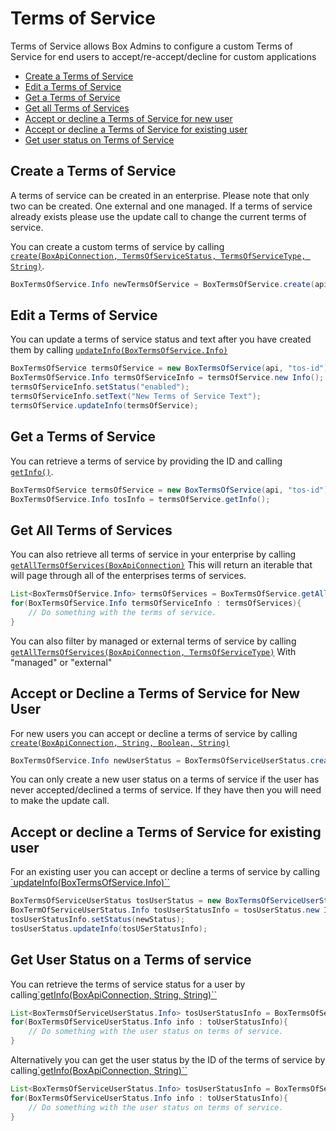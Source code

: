 Terms of Service
================

Terms of Service allows Box Admins to configure a custom Terms of Service for end users to
accept/re-accept/decline for custom applications

* [Create a Terms of Service](#create-a-terms-of-service)
* [Edit a Terms of Service](#edit-a-terms-of-service)
* [Get a Terms of Service](#get-a-terms-of-service)
* [Get all Terms of Services](#get-all-terms-of-services)
* [Accept or decline a Terms of Service for new user](#accept-or-decline-a-terms-of-service-for-new-user)
* [Accept or decline a Terms of Service for existing user](#accept-or-decline-a-terms-service-for-existing-user)
* [Get user status on Terms of Service](#get-user-status-on-terms-of-service)

Create a Terms of Service
-------------------------

A terms of service can be created in an enterprise. Please note that only two can be created. One external
and one managed. If a terms of service already exists please use the update call to change the current
terms of service.

You can create a custom terms of service by calling
[`create(BoxApiConnection, TermsOfServiceStatus, TermsOfServiceType, String)`][createTermsOfService].

```java
BoxTermsOfService.Info newTermsOfService = BoxTermsOfService.create(api, "tos-status", "tos-type", "tos-text");
```

[createTermsOfService]: http://opensource.box.com/box-java-sdk/javadoc/com/box/sdk/BoxTermsOfService.html#create-com.box.sdk.BoxAPIConnection-com.box.sdk.BoxTermsOfService.TermsOfServiceStatus-com.box.sdk.BoxTermsOfService.TermsOfServiceType-java.lang.String-

Edit a Terms of Service
-----------------------

You can update a terms of service status and text after you have created them by calling
[`updateInfo(BoxTermsOfService.Info)`][update-terms-of-service]

```java
BoxTermsOfService termsOfService = new BoxTermsOfService(api, "tos-id");
BoxTermsOfService.Info termsOfServiceInfo = termsOfService.new Info();
termsOfServiceInfo.setStatus("enabled");
termsOfServiceInfo.setText("New Terms of Service Text");
termsOfService.updateInfo(termsOfService);
```

[update-terms-of-service]: http://opensource.box.com/box-java-sdk/javadoc/com/box/sdk/BoxTermsOfService.html#updateInfo-com.box.sdk.BoxTermsOfService.Info-

Get a Terms of Service
----------------------

You can retrieve a terms of service by providing the ID and calling [`getInfo()`][getTermsOfServiceInfo].

```java
BoxTermsOfService termsOfService = new BoxTermsOfService(api, "tos-id");
BoxTermsOfService.Info tosInfo = termsOfService.getInfo();
```

[getTermsOfServiceInfo]: http://opensource.box.com/box-java-sdk/javadoc/com/box/sdk/BoxTermsOfService.html#getInfo--

Get All Terms of Services
-------------------------

You can also retrieve all terms of service in your enterprise by calling [`getAllTermsOfServices(BoxApiConnection)`][get-all-terms-of-services1]
This will return an iterable that will page through all of the enterprises terms of services.

```java
List<BoxTermsOfService.Info> termsOfServices = BoxTermsOfService.getAllTermsOfServices(BoxApiConnection api);
for(BoxTermsOfService.Info termsOfServiceInfo : termsOfServices){
    // Do something with the terms of service.
}
```

You can also filter by managed or external terms of service by calling [`getAllTermsOfServices(BoxApiConnection, TermsOfServiceType)`][get-all-terms-of-services2]
With "managed" or "external"

[get-all-terms-of-services1]: http://opensource.box.com/box-java-sdk/javadoc/com/box/sdk/BoxTermsOfService.html#getAllTermsOfServices-com.box.sdk.BoxAPIConnection-
[get-all-terms-of-services2]: http://opensource.box.com/box-java-sdk/javadoc/com/box/sdk/BoxTermsOfService.html#getAllTermsOfServices-com.box.sdk.BoxAPIConnection-com.box.sdk.BoxTermsOfService.TermsOfServiceType-


Accept or Decline a Terms of Service for New User
-------------------------------------------------

For new users you can accept or decline a terms of service by calling [`create(BoxApiConnection, String, Boolean, String)`][create-user-status]

```java
BoxTermsOfService.Info newUserStatus = BoxTermsOfServiceUserStatus.create(api, "tos-id", true, "user-id");
```

You can only create a new user status on a terms of service if the user has never accepted/declined a terms of service.
If they have then you will need to make the update call.

[create-user-status]: http://opensource.box.com/box-java-sdk/javadoc/com/box/sdk/BoxTermsOfServiceUserStatus.html#create-com.box.sdk.BoxAPIConnection-java.lang.String-java.lang.Boolean-java.lang.String-

Accept or decline a Terms of Service for existing user
------------------------------------------------------

For an existing user you can accept or decline a terms of service by calling [`updateInfo(BoxTermsOfService.Info)``][update-user-status]

```java
BoxTermsOfServiceUserStatus tosUserStatus = new BoxTermsOfServiceUserStatus(api, "tos-user-status-id");
BoxTermOfServiceUserStatus.Info tosUserStatusInfo = tosUserStatus.new Info();
tosUserStatusInfo.setStatus(newStatus);
tosUserStatus.updateInfo(tosUSerStatusInfo);
```

[update-user-status]: http://opensource.box.com/box-java-sdk/javadoc/com/box/sdk/BoxTermsOfServiceUserStatus.html#updateInfo-com.box.sdk.BoxTermsOfServiceUserStatus.Info-

Get User Status on a Terms of service
-------------------------------------

You can retrieve the terms of service status for a user by calling[`getInfo(BoxApiConnection, String, String)``][get-user-status1]

```java
List<BoxTermsOfServiceUserStatus.Info> tosUserStatusInfo = BoxTermsOfServiceUserStatus.getInfo(api, "tos-id", "user-id");
for(BoxTermsOfServiceUserStatus.Info info : toUserStatusInfo){
    // Do something with the user status on terms of service.
}
```

Alternatively you can get the user status by the ID of the terms of service by calling[`getInfo(BoxApiConnection, String)``][get-user-status2]

```java
List<BoxTermsOfServiceUserStatus.Info> tosUserStatusInfo = BoxTermsOfServiceUserStatus.getInfo(api, "tos-id");
for(BoxTermsOfServiceUserStatus.Info info : toUserStatusInfo){
    // Do something with the user status on terms of service.
}
```
[get-user-status1]: http://opensource.box.com/box-java-sdk/javadoc/com/box/sdk/BoxTermsOfServiceUserStatus.html#getInfo-com.box.sdk.BoxAPIConnection-java.lang.String-
[get-user-status2]: http://opensource.box.com/box-java-sdk/javadoc/com/box/sdk/BoxTermsOfServiceUserStatus.html#getInfo-com.box.sdk.BoxAPIConnection-java.lang.String-java.lang.String-
